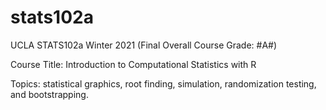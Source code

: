 # stats102a

UCLA STATS102a Winter 2021 (Final Overall Course Grade: #A#)

Course Title: Introduction to Computational Statistics with R

Topics: statistical graphics, root finding, simulation, randomization testing, and bootstrapping.
